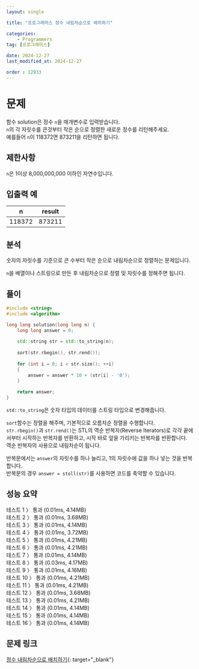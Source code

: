 ```yaml
---
layout: single

title: "프로그래머스 정수 내림차순으로 배치하기"

categories:
    - Programmers
tag: [프로그래머스]

date: 2024-12-27
last_modified_at: 2024-12-27

order : 12933
---
```


# 문제

함수 solution은 정수 `n`을 매개변수로 입력받습니다.  
`n`의 각 자릿수를 큰것부터 작은 순으로 정렬한 새로운 정수를 리턴해주세요.  
예를들어 `n`이 118372면 873211을 리턴하면 됩니다.

## 제한사항

`n`은 1이상 8,000,000,000 이하인 자연수입니다.

## 입출력 예

|n|result|
|---|---|
|118372|873211|

## 분석

숫자의 자릿수를 기준으로 큰 수부터 작은 순으로 내림차순으로 정렬하는 문제입니다.

`n`을 배열이나 스트링으로 만든 후 내림차순으로 정렬 및 자릿수를 정해주면 됩니다.

## 풀이

```cpp
#include <string>
#include <algorithm>

long long solution(long long n) {
    long long answer = 0;
    
    std::string str = std::to_string(n);
    
    sort(str.rbegin(), str.rend());
    
    for (int i = 0; i < str.size(); ++i)
    {
        answer = answer * 10 + (str[i] - '0');
    }
    
    return answer;
}
```

`std::to_string`은 숫자 타입의 데이터를 스트링 타입으로 변경해줍니다.

`sort`함수는 정렬을 해주며, 기본적으로 오름차순 정렬을 수행합니다.  
`str.rbegin()`과 `str.rend()`는 STL의 역순 반복자(Reverse Iterators)로 각각 끝에서부터 시작하는 반복자를 반환하고, 시작 바로 앞을 가리키는 반복자를 반환합니다.  
역순 반복자의 사용으로 내림차순이 됩니다.

반복문에서는 `answer`의 자릿수를 하나 늘리고, 1의 자릿수에 값을 하나 넣는 것을 반복합니다.  
반복문의 경우 `answer = stoll(str)`를 사용하면 코드를 축약할 수 있습니다.

## 성능 요약

테스트 1 〉	통과 (0.01ms, 4.14MB)  
테스트 2 〉	통과 (0.01ms, 3.68MB)  
테스트 3 〉	통과 (0.01ms, 4.14MB)  
테스트 4 〉	통과 (0.01ms, 3.72MB)  
테스트 5 〉	통과 (0.01ms, 4.21MB)  
테스트 6 〉	통과 (0.01ms, 4.21MB)  
테스트 7 〉	통과 (0.01ms, 4.14MB)  
테스트 8 〉	통과 (0.03ms, 4.17MB)  
테스트 9 〉	통과 (0.01ms, 4.16MB)  
테스트 10 〉 통과 (0.01ms, 4.21MB)  
테스트 11 〉 통과 (0.01ms, 4.21MB)  
테스트 12 〉 통과 (0.01ms, 3.68MB)  
테스트 13 〉 통과 (0.01ms, 4.21MB)  
테스트 14 〉 통과 (0.01ms, 4.14MB)  
테스트 15 〉 통과 (0.01ms, 4.14MB)  
테스트 16 〉 통과 (0.01ms, 4.14MB)

## 문제 링크

[정수 내림차순으로 배치하기](https://school.programmers.co.kr/learn/courses/30/lessons/12933){: target="_blank"}